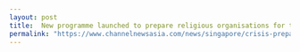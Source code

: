 ```yaml
---
layout: post
title:  New programme launched to prepare religious organisations for terror threats
permalink: "https://www.channelnewsasia.com/news/singapore/crisis-preparedness-religious-organisations-programme-terror-12261622"
---
```


